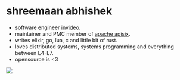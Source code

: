 <!--**shreemaan-abhishek/shreemaan-abhishek** is a ✨ _special_ ✨ repository because its `README.md` (this file) appears on your GitHub profile.

Here are some ideas to get you started:

- 🔭 I’m currently working on ...
- 🌱 I’m currently learning ...
- 👯 I’m looking to collaborate on ...
- 🤔 I’m looking for help with ...
- 💬 Ask me about ...
- 📫 How to reach me: ...
- 😄 Pronouns: ...
- ⚡ Fun fact: ...
-->
# shreemaan abhishek

- software engineer [invideo](https://invideo.io).
- maintainer and PMC member of [apache apisix](https://github.com/apache/apisix).
- writes elixir, go, lua, c and little bit of rust.
- loves distributed systems, systems programming and everything between L4-L7.
- opensource is <3

<img src="https://komarev.com/ghpvc/?username=shreemaan-abhishek" />
